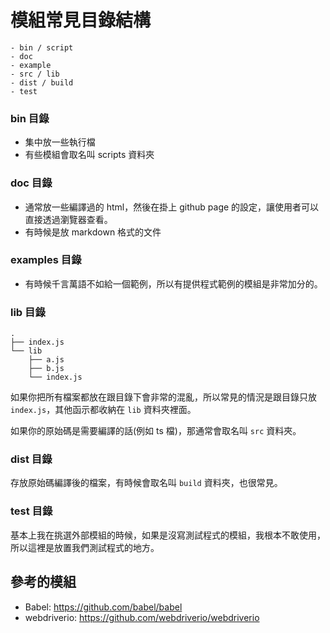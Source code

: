 # 模組常見目錄結構

```
- bin / script
- doc
- example
- src / lib
- dist / build
- test
```

### bin 目錄

- 集中放一些執行檔
- 有些模組會取名叫 scripts 資料夾

### doc 目錄

- 通常放一些編譯過的 html，然後在掛上 github page 的設定，讓使用者可以直接透過瀏覽器查看。
- 有時候是放 markdown 格式的文件

### examples 目錄

- 有時候千言萬語不如給一個範例，所以有提供程式範例的模組是非常加分的。

### lib 目錄

```
.
├── index.js
└── lib
    ├── a.js
    ├── b.js
    └── index.js
```

如果你把所有檔案都放在跟目錄下會非常的混亂，所以常見的情況是跟目錄只放 `index.js`，其他函示都收納在 `lib` 資料夾裡面。

如果你的原始碼是需要編譯的話(例如 ts 檔)，那通常會取名叫 `src` 資料夾。

### dist 目錄

存放原始碼編譯後的檔案，有時候會取名叫 `build` 資料夾，也很常見。

### test 目錄

基本上我在挑選外部模組的時候，如果是沒寫測試程式的模組，我根本不敢使用，所以這裡是放置我們測試程式的地方。

## 參考的模組

- Babel: <https://github.com/babel/babel>
- webdriverio: <https://github.com/webdriverio/webdriverio>
